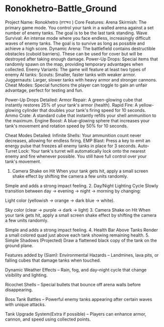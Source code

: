 # Ronokhetro-Battle_Ground


Project Name: Ronokhetro (রণক্ষেত্র )
Core Features:
Arena Skirmish: The primary game mode. You control your tank in a walled arena against a set number of enemy tanks. The goal is to be the last tank standing.
Wave Survival: An intense mode where you face endless, increasingly difficult waves of enemy tanks. The goal is to survive as long as possible and achieve a high score.
Dynamic Arena: The battlefield contains destructible obstacles (cuboid barriers). These can be used for cover but will be destroyed after taking enough damage.
Power-Up Drops: Special items that randomly spawn on the map, providing temporary advantages when collected.
Enemy Variants: The game will feature at least two types of enemy AI tanks:
Scouts: Smaller, faster tanks with weaker armor.
Juggernauts: Larger, slower tanks with heavy armor and stronger cannons.
Cheat Modes: Special functions the player can toggle to gain an unfair advantage, perfect for testing and fun.

Power-Up Drops Detailed:
Armor Repair: A green-glowing cube that instantly restores 25% of your tank's armor (health).
Rapid Fire: A yellow-glowing cylinder that doubles your tank's firing speed for 10 seconds.
Ammo Crate: A standard cube that instantly refills your shell ammunition to the maximum.
Engine Boost: A blue-glowing sphere that increases your tank's movement and rotation speed by 50% for 10 seconds.

Cheat Modes Detailed:
Infinite Shells: Your ammunition count never decreases, allowing for endless firing.
EMP Blast: Press a key to emit an energy pulse that freezes all enemy tanks in place for 3 seconds.
Auto-Turret Lock: Your tank's turret will automatically lock onto the nearest enemy and fire whenever possible. You still have full control over your tank's movement.


1. Camera Shake on Hit
When your tank gets hit, apply a small screen shake effect by shifting the camera a few units randomly.


Simple and adds a strong impact feeling.
2. Day/Night Lighting Cycle
Slowly transition between day → evening → night → morning by changing:


Light color (yellowish → orange → dark blue → white).


Sky color (clear → purple → dark → light)
3. Camera Shake on Hit
When your tank gets hit, apply a small screen shake effect by shifting the camera a few units randomly.


Simple and adds a strong impact feeling.
4. Health Bar Above Tanks
Render a small colored quad just above each tank showing remaining health.
5. Simple Shadows (Projected)
Draw a flattened black copy of the tank on the ground plane.

Features added by (Siam):
Environmental Hazards – Landmines, lava pits, or falling cubes that damage tanks when touched.


Dynamic Weather Effects – Rain, fog, and day–night cycle that change visibility and lighting.


Ricochet Shells – Special bullets that bounce off arena walls before disappearing.


Boss Tank Battles – Powerful enemy tanks appearing after certain waves with unique attacks.


Tank Upgrade System(Extra if possible) – Players can enhance armor, cannon, and speed using collected points.
